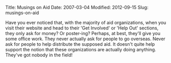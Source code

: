 Title: Musings on Aid
Date: 2007-03-04
Modified: 2012-09-15
Slug: musings-on-aid

Have you ever noticed that, with the majority of aid organizations, when you visit their website and head to their 'Get Involved' or 'Help Out' sections, they only ask for money? Or poster-ing? Perhaps, at best, they'll give you some office work. They never actually ask for people to go overseas. Never ask for people to help distribute the supposed aid. It doesn't quite help support the notion that these organizations are actually doing anything. They've got nobody in the field!
